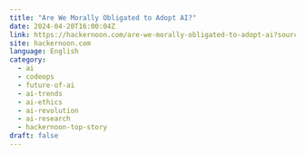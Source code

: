 ```yaml
---
title: "Are We Morally Obligated to Adopt AI?"
date: 2024-04-20T16:00:04Z
link: https://hackernoon.com/are-we-morally-obligated-to-adopt-ai?source=rss&utm_medium=RSS&utm_source=news.12bit.vn
site: hackernoon.com
language: English
category:
  - ai
  - codeops
  - future-of-ai
  - ai-trends
  - ai-ethics
  - ai-revolution
  - ai-research
  - hackernoon-top-story
draft: false
---
```

